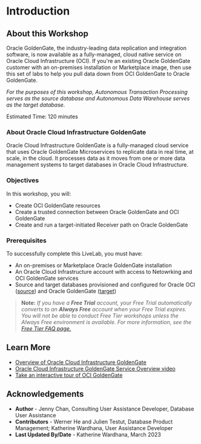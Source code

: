 # Introduction

## About this Workshop

Oracle GoldenGate, the industry-leading data replication and integration software, is now available as a fully-managed, cloud native service on Oracle Cloud Infrastructure (OCI). If you're an existing Oracle GoldenGate customer with an on-premises installation or Marketplace image, then use this set of labs to help you pull data down from OCI GoldenGate to Oracle GoldenGate.

*For the purposes of this workshop, Autonomous Transaction Processing serves as the source database and Autonomous Data Warehouse serves as the target database.*

Estimated Time: 120 minutes

### About Oracle Cloud Infrastructure GoldenGate

Oracle Cloud Infrastructure GoldenGate is a fully-managed cloud service that uses Oracle GoldenGate Microservices to replicate data in real time, at scale, in the cloud. It processes data as it moves from one or more data management systems to target databases in Oracle Cloud Infrastructure.

### Objectives

In this workshop, you will:
* Create OCI GoldenGate resources
* Create a trusted connection between Oracle GoldenGate and OCI GoldenGate
* Create and run a target-initiated Receiver path on Oracle GoldenGate

### Prerequisites

To successfully complete this LiveLab, you must have:

* An on-premises or Marketplace Oracle GoldenGate installation
* An Oracle Cloud Infrastructure account with access to Netowrking and OCI GoldenGate services
* Source and target databases provisioned and configured for Oracle OCI ([source](https://docs.oracle.com/en/cloud/paas/goldengate-service/using/database-registrations.html#GUID-384772C7-B327-420C-B6AA-B6CEA727322F)) and Oracle GoldenGate ([target](https://www.oracle.com/middleware/technologies/fusion-certification.html))

> **Note:** *If you have a **Free Trial** account, your Free Trial automatically converts to an **Always Free** account when your Free Trial expires. You will not be able to conduct Free Tier workshops unless the Always Free environment is available. For more information, see the [Free Tier FAQ page.](https://www.oracle.com/cloud/free/faq.html)*

## Learn More

* [Overview of Oracle Cloud Infrastructure GoldenGate](https://docs.oracle.com/en/cloud/paas/goldengate-service/using/overview-goldengate.html#GUID-0AF49219-46DC-4BF2-BBFA-64E4D3F557F2)
* [Oracle Cloud Infrastructure GoldenGate Service Overview video](https://apexapps.oracle.com/pls/apex/f?p=44785:112:0::::P112_CONTENT_ID:29278)
* [Take an interactive tour of OCI GoldenGate](https://apexapps.oracle.com/pls/apex/f?p=44785:112:0::::P112_CONTENT_ID:29986)

## Acknowledgements
* **Author** - Jenny Chan, Consulting User Assistance Developer, Database User Assistance
* **Contributors** -  Werner He and Julien Testut, Database Product Management; Katherine Wardhana, User Assistance Developer
* **Last Updated By/Date** - Katherine Wardhana, March 2023
